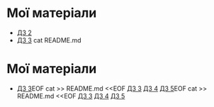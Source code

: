 # Мої матеріали
- [ДЗ 2](https://docs.google.com/spreadsheets/d/1BJ-06LSMOIJ_PvMz8A3CSfMJRf4cHdn9mTGZka7QCSc/edit?gid=0#gid=0)
- [ДЗ 3](https://docs.google.com/spreadsheets/d/1BJ-06LSMOIJ_PvMz8A3CSfMJRf4cHdn9mTGZka7QCSc/edit?gid=145179341#gid=145179341)
cat README.md
# Мої матеріали
- [ДЗ 3](https://docs.google.com/spreadsheets/d/1BJ-06LSMOIJ_PvMz8A3CSfMJRf4cHdn9mTGZka7QCSc/edit?gid=145179341#gid=145179341)EOF
cat >> README.md <<EOF
[ДЗ 3](https://docs.google.com/spreadsheets/d/1BJ-06LSMOIJ_PvMz8A3CSfMJRf4cHdn9mTGZka7QCSc/edit?gid=145179341#gid=145179341)
[ДЗ 4](https://docs.google.com/spreadsheets/d/1BJ-06LSMOIJ_PvMz8A3CSfMJRf4cHdn9mTGZka7QCSc/edit?gid=543656051#gid=543656051)
[ДЗ 5](https://docs.google.com/spreadsheets/d/1BJ-06LSMOIJ_PvMz8A3CSfMJRf4cHdn9mTGZka7QCSc/edit?gid=1596769401#gid=1596769401)EOF
cat >> README.md <<EOF
[ДЗ 3](https://docs.google.com/spreadsheets/d/1BJ-06LSMOIJ_PvMz8A3CSfMJRf4cHdn9mTGZka7QCSc/edit?gid=145179341#gid=145179341)
[ДЗ 4](https://docs.google.com/spreadsheets/d/1BJ-06LSMOIJ_PvMz8A3CSfMJRf4cHdn9mTGZka7QCSc/edit?gid=543656051#gid=543656051)
[ДЗ 5](https://docs.google.com/spreadsheets/d/1BJ-06LSMOIJ_PvMz8A3CSfMJRf4cHdn9mTGZka7QCSc/edit?gid=1596769401#gid=1596769401)
